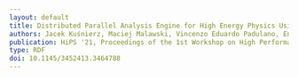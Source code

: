 ```yaml
---
layout: default
title: Distributed Parallel Analysis Engine for High Energy Physics Using AWS Lambda
authors: Jacek Kuśnierz, Maciej Malawski, Vincenzo Eduardo Padulano, Enric Tejedor Saavedra, Pedro Alonso-Jorda
publication: HiPS '21, Proceedings of the 1st Workshop on High Performance Serverless Computing
type: RDF
doi: 10.1145/3452413.3464788
---
```

